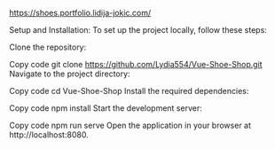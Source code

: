 https://shoes.portfolio.lidija-jokic.com/


Setup and Installation:
To set up the project locally, follow these steps:

Clone the repository:

Copy code
git clone https://github.com/Lydia554/Vue-Shoe-Shop.git
Navigate to the project directory:

Copy code
cd Vue-Shoe-Shop
Install the required dependencies:

Copy code
npm install
Start the development server:

Copy code
npm run serve
Open the application in your browser at http://localhost:8080.
